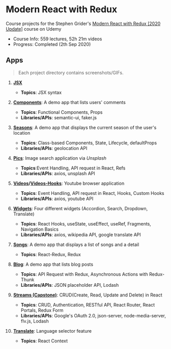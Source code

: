 # Modern React with Redux
Course projects for the Stephen Grider's [Modern React with Redux [2020 Update]](https://www.udemy.com/course/react-redux/) course on Udemy

- Course Info: 559 lectures, 52h 21m videos
- Progress: Completed (2th Sep 2020)

## Apps
> Each project directory contains screenshots/GIFs.

1. **[JSX](/01-jsx)** 
    - **Topics**: JSX syntax
    
2. **[Components](/02-components)**: A demo app that lists users' comments
    - **Topics**: Functional Components, Props
    - **Libraries/APIs**: semantic-ui, faker.js
    
3. **[Seasons](/03-seasons)**: A demo app that displays the current season of the user's location
    - **Topics**: Class-based Components, State, Lifecycle, defaultProps
    - **Libraries/APIs**: geolocation API
    
4. **[Pics](/04-pics)**: Image search application via *Unsplash*
    - **Topics**:Event Handling, API request in React, Refs
    - **Libraries/APIs**: axios, unsplash API
    
5. **[Videos](/05-videos)/[Videos-Hooks](/05-videos-hooks)**: Youtube browser application
    - **Topics**: Event Handling, API request in React, Hooks, Custom Hooks
    - **Libraries/APIs**: axios, youtube API
    
6. **[Widgets](/06-widgets)**: Four different widgets (Accordion, Search, Dropdown, Translate)
    - **Topics**: React Hooks, useState, useEffect, useRef, Fragments, Navigation Basics
    - **Libraries/APIs**: axios, wikipedia API, google translate API
    
7. **[Songs](/07-songs)**: A demo app that displays a list of songs and a detail 
    - **Topics**: React-Redux, Redux
    
8. **[Blog](/08-blog)**: A demo app that lists blog posts 
    - **Topics**: API Request with Redux, Asynchronous Actions with Redux-Thunk 
    - **Libraries/APIs**: JSON placeholder API, Lodash
    
9. **[Streams (Capstone)](/09-streams)**: CRUD(Create, Read, Update and Delete) in React
    - **Topics**: CRUD, Authentication, RESTful API, React Router, React Portals, Redux Form
    - **Libraries/APIs**: Google's OAuth 2.0, json-server, node-media-server, flv.js, Lodash
    
10. **[Translate](/10-translate)**: Language selector feature
    - **Topics**: React Context
